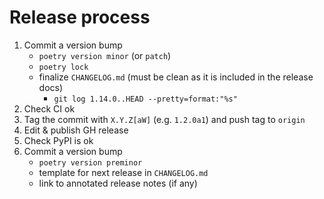 # Release process

1. Commit a version bump
   - `poetry version minor` (or `patch`)
   - `poetry lock`
   - finalize `CHANGELOG.md` (must be clean as it is included in the release docs)
     - `git log 1.14.0..HEAD --pretty=format:"%s"`
2. Check CI ok
3. Tag the commit with `X.Y.Z[aW]` (e.g. `1.2.0a1`) and push tag to `origin`
4. Edit & publish GH release
5. Check PyPI is ok
6. Commit a version bump
   - `poetry version preminor`
   - template for next release in `CHANGELOG.md`
   - link to annotated release notes (if any)
